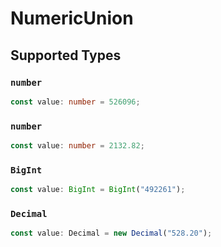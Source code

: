 # NumericUnion


## Supported Types

### `number`

```typescript
const value: number = 526096;
```

### `number`

```typescript
const value: number = 2132.82;
```

### `BigInt`

```typescript
const value: BigInt = BigInt("492261");
```

### `Decimal`

```typescript
const value: Decimal = new Decimal("528.20");
```

